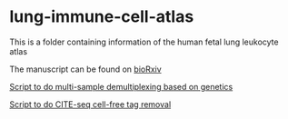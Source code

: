 # lung-immune-cell-atlas
This is a folder containing information of the human fetal lung leukocyte atlas

The manuscript can be found on [bioRxiv](https://www.biorxiv.org/content/10.1101/2022.12.13.519713v1.abstract)

[Script to do multi-sample demultiplexing based on genetics]()

[Script to do CITE-seq cell-free tag removal]()
